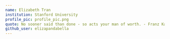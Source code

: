 ```yaml
---
name: Elizabeth Tran
institution: Stanford University
profile_pic: profile_pic.png 
quote: No sooner said than done - so acts your man of worth. - Franz Kafka
github_user: elizapandabella
---
```

